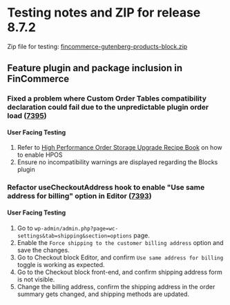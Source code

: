 # Testing notes and ZIP for release 8.7.2

Zip file for testing: [fincommerce-gutenberg-products-block.zip](https://github.com/dieselfox1/fincommerce-blocks/files/9785242/fincommerce-gutenberg-products-block.zip)

## Feature plugin and package inclusion in FinCommerce

### Fixed a problem where Custom Order Tables compatibility declaration could fail due to the unpredictable plugin order load ([7395](https://github.com/dieselfox1/fincommerce-blocks/pull/7395))

#### User Facing Testing

1. Refer to [High Performance Order Storage Upgrade Recipe Book](https://github.com/dieselfox1/fincommerce/wiki/High-Performance-Order-Storage-Upgrade-Recipe-Book) on how to enable HPOS
2. Ensure no incompatibility warnings are displayed regarding the Blocks plugin

### Refactor useCheckoutAddress hook to enable "Use same address for billing" option in Editor ([7393](https://github.com/dieselfox1/fincommerce-blocks/pull/7393))

#### User Facing Testing

1. Go to `wp-admin/admin.php?page=wc-settings&tab=shipping&section=options` page.
2. Enable the `Force shipping to the customer billing address` option and save the changes.
3. Go to Checkout block Editor, and confirm `Use same address for billing` toggle is working as expected.
4. Go to the Checkout block front-end, and confirm shipping address form is not visible.
5. Change the billing address, confirm the shipping address in the order summary gets changed, and shipping methods are updated.
